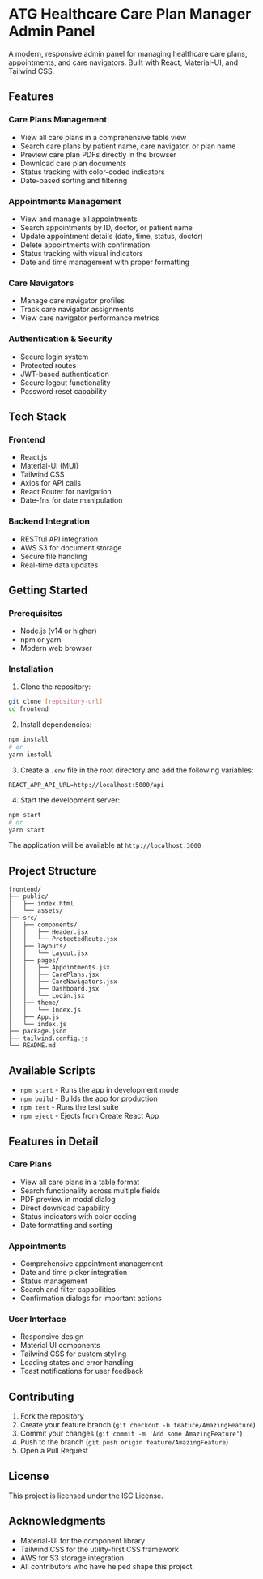 # ATG Healthcare Care Plan Manager Admin Panel

A modern, responsive admin panel for managing healthcare care plans, appointments, and care navigators. Built with React, Material-UI, and Tailwind CSS.

## Features

### Care Plans Management

- View all care plans in a comprehensive table view
- Search care plans by patient name, care navigator, or plan name
- Preview care plan PDFs directly in the browser
- Download care plan documents
- Status tracking with color-coded indicators
- Date-based sorting and filtering

### Appointments Management

- View and manage all appointments
- Search appointments by ID, doctor, or patient name
- Update appointment details (date, time, status, doctor)
- Delete appointments with confirmation
- Status tracking with visual indicators
- Date and time management with proper formatting

### Care Navigators

- Manage care navigator profiles
- Track care navigator assignments
- View care navigator performance metrics

### Authentication & Security

- Secure login system
- Protected routes
- JWT-based authentication
- Secure logout functionality
- Password reset capability

## Tech Stack

### Frontend

- React.js
- Material-UI (MUI)
- Tailwind CSS
- Axios for API calls
- React Router for navigation
- Date-fns for date manipulation

### Backend Integration

- RESTful API integration
- AWS S3 for document storage
- Secure file handling
- Real-time data updates

## Getting Started

### Prerequisites

- Node.js (v14 or higher)
- npm or yarn
- Modern web browser

### Installation

1. Clone the repository:

```bash
git clone [repository-url]
cd frontend
```

2. Install dependencies:

```bash
npm install
# or
yarn install
```

3. Create a `.env` file in the root directory and add the following variables:

```
REACT_APP_API_URL=http://localhost:5000/api
```

4. Start the development server:

```bash
npm start
# or
yarn start
```

The application will be available at `http://localhost:3000`

## Project Structure

```
frontend/
├── public/
│   ├── index.html
│   └── assets/
├── src/
│   ├── components/
│   │   ├── Header.jsx
│   │   └── ProtectedRoute.jsx
│   ├── layouts/
│   │   └── Layout.jsx
│   ├── pages/
│   │   ├── Appointments.jsx
│   │   ├── CarePlans.jsx
│   │   ├── CareNavigators.jsx
│   │   ├── Dashboard.jsx
│   │   └── Login.jsx
│   ├── theme/
│   │   └── index.js
│   ├── App.js
│   └── index.js
├── package.json
├── tailwind.config.js
└── README.md
```

## Available Scripts

- `npm start` - Runs the app in development mode
- `npm build` - Builds the app for production
- `npm test` - Runs the test suite
- `npm eject` - Ejects from Create React App

## Features in Detail

### Care Plans

- View all care plans in a table format
- Search functionality across multiple fields
- PDF preview in modal dialog
- Direct download capability
- Status indicators with color coding
- Date formatting and sorting

### Appointments

- Comprehensive appointment management
- Date and time picker integration
- Status management
- Search and filter capabilities
- Confirmation dialogs for important actions

### User Interface

- Responsive design
- Material UI components
- Tailwind CSS for custom styling
- Loading states and error handling
- Toast notifications for user feedback

## Contributing

1. Fork the repository
2. Create your feature branch (`git checkout -b feature/AmazingFeature`)
3. Commit your changes (`git commit -m 'Add some AmazingFeature'`)
4. Push to the branch (`git push origin feature/AmazingFeature`)
5. Open a Pull Request

## License

This project is licensed under the ISC License.



## Acknowledgments

- Material-UI for the component library
- Tailwind CSS for the utility-first CSS framework
- AWS for S3 storage integration
- All contributors who have helped shape this project
